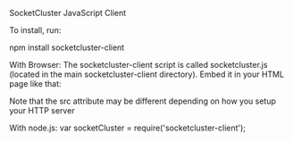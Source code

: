SocketCluster JavaScript Client

To install, run:

npm install socketcluster-client

With Browser: 
The socketcluster-client script is called socketcluster.js (located in the main socketcluster-client directory). Embed it in your HTML page like that:

<script type="text/javascript" src="/socketcluster.js"></script>
Note that the src attribute may be different depending on how you setup your HTTP server

With node.js:
var socketCluster = require('socketcluster-client');

